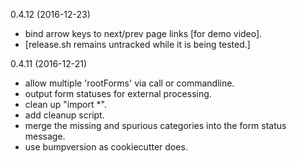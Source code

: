 0.4.12 (2016-12-23)
- bind arrow keys to next/prev page links [for demo video].
- [release.sh remains untracked while it is being tested.]

0.4.11 (2016-12-21)
- allow multiple 'rootForms' via call or commandline.
- output form statuses for external processing.
- clean up "import *".
- add cleanup script.
- merge the missing and spurious categories into the form status message.
- use bumpversion as cookiecutter does.

